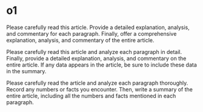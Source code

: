 # o1

Please carefully read this article. Provide a detailed explanation, analysis, and commentary for each paragraph. Finally, offer a comprehensive explanation, analysis, and commentary of the entire article.


Please carefully read this article and analyze each paragraph in detail. Finally, provide a detailed explanation, analysis, and commentary on the entire article. If any data appears in the article, be sure to include these data in the summary.
<article>

<article>



Please carefully read the article and analyze each paragraph thoroughly. Record any numbers or facts you encounter. Then, write a summary of the entire article, including all the numbers and facts mentioned in each paragraph.

<article>

<article>
